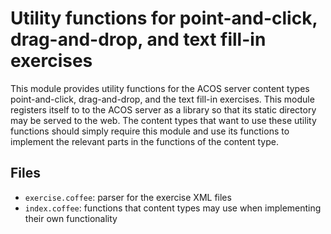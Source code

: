 # Utility functions for point-and-click, drag-and-drop, and text fill-in exercises

This module provides utility functions for the ACOS server content types point-and-click,
drag-and-drop, and the text fill-in exercises. This module registers itself to
to the ACOS server as a library so that its static directory may be served to the web.
The content types that want to use these utility functions should simply require
this module and use its functions to implement the relevant parts in the functions
of the content type.

## Files

* `exercise.coffee`: parser for the exercise XML files
* `index.coffee`: functions that content types may use when implementing their own functionality

